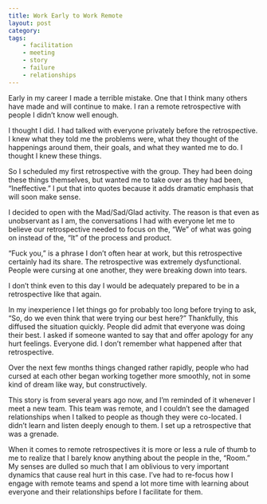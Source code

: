 ```yaml
---
title: Work Early to Work Remote
layout: post
category:
tags:
    - facilitation
    - meeting
    - story
    - failure
    - relationships
---
```


Early in my career I made a terrible mistake. One that I think many others have made and will continue to make. I ran a remote retrospective with people I didn’t know well enough.

I thought I did. I had talked with everyone privately before the retrospective. I knew what they told me the problems were, what they thought of the happenings around them, their goals, and what they wanted me to do. I thought I knew these things.

So I scheduled my first retrospective with the group. They had been doing these things themselves, but wanted me to take over as they had been, “Ineffective.” I put that into quotes because it adds dramatic emphasis that will soon make sense.

I decided to open with the Mad/Sad/Glad activity. The reason is that even as unobservant as I am, the conversations I had with everyone let me to believe our retrospective needed to focus on the, “We” of what was going on instead of the, “It” of the process and product.

“Fuck you,” is a phrase I don’t often hear at work, but this retrospective certainly had its share. The retrospective was extremely dysfunctional. People were cursing at one another, they were breaking down into tears.

I don’t think even to this day I would be adequately prepared to be in a retrospective like that again.

In my inexperience I let things go for probably too long before trying to ask, “So, do we even think that were trying our best here?” Thankfully, this diffused the situation quickly. People did admit that everyone was doing their best. I asked if someone wanted to say that and offer apology for any hurt feelings. Everyone did. I don’t remember what happened after that retrospective.

Over the next few months things changed rather rapidly, people who had cursed at each other began working together more smoothly, not in some kind of dream like way, but constructively.

This story is from several years ago now, and I’m reminded of it whenever I meet a new team. This team was remote, and I couldn’t see the damaged relationships when I talked to people as though they were co-located. I didn’t learn and listen deeply enough to them. I set up a retrospective that was a grenade.

When it comes to remote retrospectives it is more or less a rule of thumb to me to realize that I barely know anything about the people in the, “Room.” My senses are dulled so much that I am oblivious to very important dynamics that cause real hurt in this case. I’ve had to re-focus how I engage with remote teams and spend a lot more time with learning about everyone and their relationships before I facilitate for them. 



